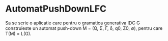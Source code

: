 # AutomatPushDownLFC
Sa se scrie o aplicatie care pentru o gramatica generativa IDC G construieste 
un automat push-down M = (Q, Σ, Γ, δ, q0, Z0, ∅), pentru care T(M) = L(G).
